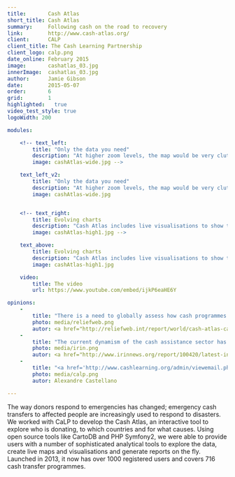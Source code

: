 ```yaml
---
title:       Cash Atlas
short_title: Cash Atlas
summary:     Following cash on the road to recovery
link:        http://www.cash-atlas.org/
client:      CALP
client_title: The Cash Learning Partnership
client_logo: calp.png
date_online: February 2015
image:       cashatlas_03.jpg
innerImage:  cashatlas_03.jpg
author:      Jamie Gibson
date:        2015-05-07
order:       6
grid:        1
highlighted:   true
video_test_style: true
logoWidth: 200

modules:

    <!-- text_left:
        title: "Only the data you need"
        description: "At higher zoom levels, the map would be very cluttered if you had all the data for the smallest level being shown. Progressive disclosure means the data shown is optimised for your current zoom level. And where you select one particular region for analysis, you can see the detail for one and summaries of the neighbouring regions to avoid distractions and allowing you to focus on your work." 
        image: cashAtlas-wide.jpg -->

    text_left_v2:
        title: "Only the data you need"
        description: "At higher zoom levels, the map would be very cluttered if you had all the data for the smallest level being shown. Progressive disclosure means the data shown is optimised for your current zoom level. And where you select one particular region for analysis, you can see the detail for one and summaries of the neighbouring regions to avoid distractions and allowing you to focus on your work." 
        image: cashAtlas-wide.jpg


    <!-- text_right:
        title: Evolving charts 
        description: "Cash Atlas includes live visualisations to show the finer details of the data. As you explore the map, the charts change to reflect the new areas you’re interested in. You can also use the filters to ensure you’re only seeing the most relevant data."
        image: cashAtlas-high1.jpg -->

    text_above:
        title: Evolving charts 
        description: "Cash Atlas includes live visualisations to show the finer details of the data. As you explore the map, the charts change to reflect the new areas you’re interested in. You can also use the filters to ensure you’re only seeing the most relevant data."
        image: cashAtlas-high1.jpg

    video:
        title: The video
        url: https://www.youtube.com/embed/ijkP6eaHE6Y

opinions:
    -
        title: "There is a need to globally assess how cash programmes are being implemented. CaLP is developing a cash mapping tool aiming to visually represent the usage of cash transfer programmes at a global level."
        photo: media/reliefweb.png
        autor: <a href="http://reliefweb.int/report/world/cash-atlas-calps-cash-mapping-tool">Reliefweb</a>
    -
        title: "The current dynamism of the cash assistance sector has been made visible by a new online tool from the Cash Learning Partnership (CaLP), a Cash Atlas"
        photo: media/irin.png
        autor: <a href="http://www.irinnews.org/report/100420/latest-innovations-in-cash-transfers">IRIN News</a>
    -
        title: "<a href='http://www.cashlearning.org/admin/viewemail.php?id=224'>I appreciate the fact that it's modern and user friendly. The Cash Atlas can be of great benefit for all humanitarian experts and researchers.</a>"
        photo: media/calp.png
        autor: Alexandre Castellano

---
```


The way donors respond to emergencies has changed; emergency cash transfers to affected people are increasingly used to respond to disasters. We worked with CaLP to develop the Cash Atlas, an interactive tool to explore who is donating, to which countries and for what causes.  Using open source tools like CartoDB and PHP Symfony2, we were able to provide users with a number of sophisticated analytical tools to explore the data, create live maps and visualisations and generate reports on the fly. Launched in 2013, it now has over 1000 registered users and covers 716 cash transfer programmes.
